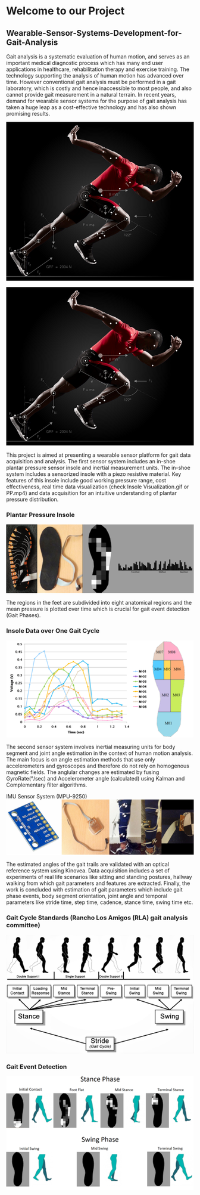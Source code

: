 # Welcome to our Project

## Wearable-Sensor-Systems-Development-for-Gait-Analysis
Gait analysis is a systematic evaluation of human motion, and serves as an important medical diagnostic process which has many end user applications in healthcare, rehabilitation therapy and exercise training. The technology supporting the analysis of human motion has advanced over time. However conventional gait analysis must be performed in a gait laboratory, which is costly and hence inaccessible to most people, and also cannot provide gait measurement in a natural terrain. In recent years, demand for wearable sensor systems for the purpose of gait analysis has taken a huge leap as a cost-effective technology and has also shown promising results.


<img style="float: center;" src="Gait.png">

![Sensor-Development-for-Gait-Analysis-](./Gait.png)

This project is aimed at presenting a wearable sensor platform for gait data acquisition and analysis. The first sensor system includes an in-shoe plantar pressure sensor insole and inertial measurement units. The in-shoe system includes a sensorized insole with a piezo resistive material. Key features of this insole include good working pressure range, cost effectiveness, real time data visualization (check Insole Visualization.gif  or PP.mp4) and data acquisition for an intuitive understanding of plantar pressure distribution. 

### Plantar Pressure Insole
![Sensor-Development-for-Gait-Analysis-](./Insole.png)

The regions in the feet are subdivided into eight anatomical regions and the mean pressure is plotted over time which is crucial for gait event detection (Gait Phases).

### Insole Data over One Gait Cycle
![Sensor-Development-for-Gait-Analysis-](./Insole_Regions_one_Gait_cycle.png)

The second sensor system involves inertial measuring units for body segment and joint angle estimation in the context of human motion analysis. The main focus is on angle estimation methods that use only accelerometers and gyroscopes and therefore do not rely on homogenous magnetic fields. The anglular changes are estimated by fusing GyroRate(°/sec) and Accelerometer angle (calculated) using Kalman and Complementary filter algorithms.

IMU Sensor System (MPU-9250)
![Sensor-Development-for-Gait-Analysis-](./IMU.jpg)

The estimated angles of the gait trails are validated with an optical reference system using Kinovea. Data acquisition includes a set of experiments of real life scenarios like sitting and standing postures, hallway walking from which gait parameters and features are extracted. Finally, the work is concluded with estimation of gait parameters which include gait phase events, body segment orientation, joint angle and temporal parameters like stride time, step time, cadence, stance time, swing time etc.

### Gait Cycle Standards (Rancho Los Amigos (RLA) gait analysis committee)
![Sensor-Development-for-Gait-Analysis-](./Gait_cycle.jpg)



### Gait Event Detection
![Sensor-Development-for-Gait-Analysis-](./Gait_Phases.png)
